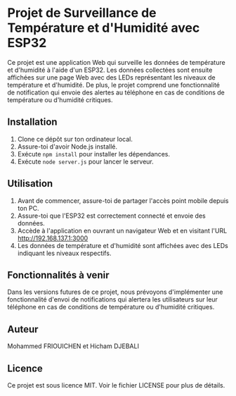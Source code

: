 # Projet de Surveillance de Température et d'Humidité avec ESP32

Ce projet est une application Web qui surveille les données de température et d'humidité à l'aide d'un ESP32. Les données collectées sont ensuite affichées sur une page Web avec des LEDs représentant les niveaux de température et d'humidité. De plus, le projet comprend une fonctionnalité de notification qui envoie des alertes au téléphone en cas de conditions de température ou d'humidité critiques.

## Installation

1. Clone ce dépôt sur ton ordinateur local.
2. Assure-toi d'avoir Node.js installé.
3. Exécute `npm install` pour installer les dépendances.
4. Exécute `node server.js` pour lancer le serveur.

## Utilisation

1. Avant de commencer, assure-toi de partager l'accès point mobile depuis ton PC.
2. Assure-toi que l'ESP32 est correctement connecté et envoie des données.
3. Accède à l'application en ouvrant un navigateur Web et en visitant l'URL http://192.168.137.1:3000
4. Les données de température et d'humidité sont affichées avec des LEDs indiquant les niveaux respectifs.

## Fonctionnalités à venir

Dans les versions futures de ce projet, nous prévoyons d'implémenter une fonctionnalité d'envoi de notifications qui alertera les utilisateurs sur leur téléphone en cas de conditions de température ou d'humidité critiques.

## Auteur

Mohammed FRIOUICHEN et Hicham DJEBALI


## Licence

Ce projet est sous licence MIT. Voir le fichier LICENSE pour plus de détails.
